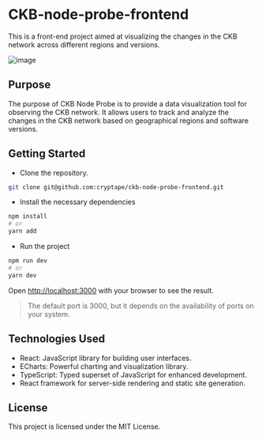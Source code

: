 # CKB-node-probe-frontend

This is a front-end project aimed at visualizing the changes in the CKB network across different regions and versions.

![image](https://github.com/cryptape/ckb-node-probe-frontend/assets/11926244/44efd5fc-b936-4894-a011-ac2909c3b1dd)



## Purpose

The purpose of CKB Node Probe is to provide a data visualization tool for observing the CKB network.  It allows users to track and analyze the changes in the CKB network based on geographical regions and software versions.

## Getting Started

- Clone the repository. 
```bash
git clone git@github.com:cryptape/ckb-node-probe-frontend.git
```

- Install the necessary dependencies

```bash
npm install
# or
yarn add
```

- Run the project

```bash
npm run dev
# or
yarn dev
```

Open [http://localhost:3000](http://localhost:3000) with your browser to see the result.
> The default port is 3000, but it depends on the availability of ports on your system.

## Technologies Used
- React: JavaScript library for building user interfaces.
- ECharts: Powerful charting and visualization library.
- TypeScript: Typed superset of JavaScript for enhanced development.
- React framework for server-side rendering and static site generation.

## License
This project is licensed under the MIT License.
